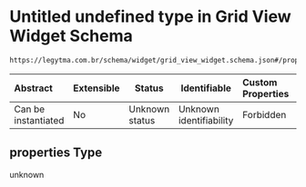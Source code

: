 # Untitled undefined type in Grid View Widget Schema

```txt
https://legytma.com.br/schema/widget/grid_view_widget.schema.json#/properties
```




| Abstract            | Extensible | Status         | Identifiable            | Custom Properties | Additional Properties | Access Restrictions | Defined In                                                                                             |
| :------------------ | ---------- | -------------- | ----------------------- | :---------------- | --------------------- | ------------------- | ------------------------------------------------------------------------------------------------------ |
| Can be instantiated | No         | Unknown status | Unknown identifiability | Forbidden         | Allowed               | none                | [grid_view_widget.schema.json\*](../schema/widget/grid_view_widget.schema.json "open original schema") |

## properties Type

unknown
